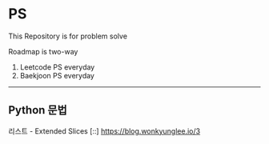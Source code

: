 # PS

This Repository is for problem solve

Roadmap is two-way

1. Leetcode PS everyday
2. Baekjoon PS everyday

---
## Python 문법
리스트 - Extended Slices [::]  https://blog.wonkyunglee.io/3
